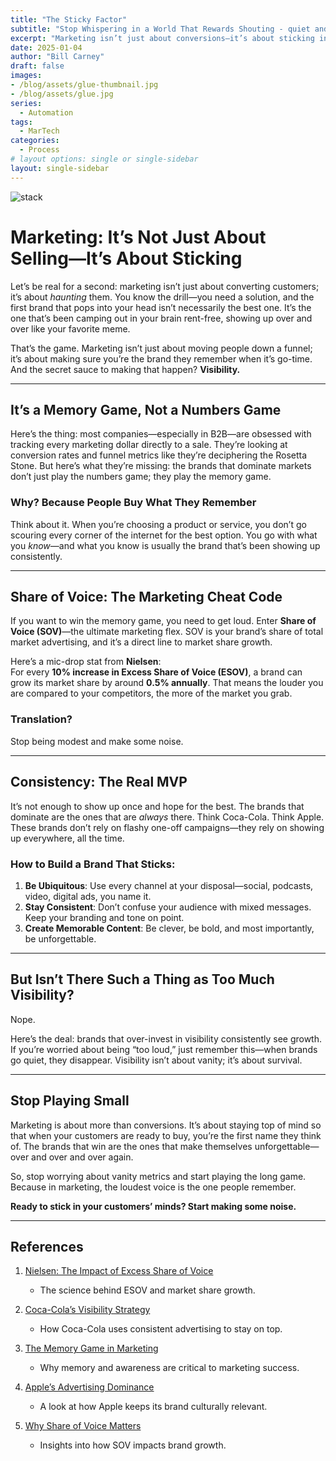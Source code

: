 ```yaml
---
title: "The Sticky Factor"
subtitle: "Stop Whispering in a World That Rewards Shouting - quiet and cautious don't win"
excerpt: "Marketing isn’t just about conversions—it’s about sticking in your customers’ minds. The brands we remember aren’t always the best; they’re the ones that show up consistently, dominating our thoughts through sheer visibility. By investing in share of voice (SOV) and creating unforgettable, omnipresent campaigns, brands can outpace their competitors and drive market share growth."
date: 2025-01-04
author: "Bill Carney"
draft: false
images:
- /blog/assets/glue-thumbnail.jpg
- /blog/assets/glue.jpg
series:
  - Automation
tags:
  - MarTech
categories:
  - Process
# layout options: single or single-sidebar
layout: single-sidebar
---
```


![stack](/blog/assets/glue.jpg)

# Marketing: It’s Not Just About Selling—It’s About Sticking  

Let’s be real for a second: marketing isn’t just about converting customers; it’s about *haunting* them. You know the drill—you need a solution, and the first brand that pops into your head isn’t necessarily the best one. It’s the one that’s been camping out in your brain rent-free, showing up over and over like your favorite meme.  

That’s the game. Marketing isn’t just about moving people down a funnel; it’s about making sure you’re the brand they remember when it’s go-time. And the secret sauce to making that happen? **Visibility.**

---

## It’s a Memory Game, Not a Numbers Game  

Here’s the thing: most companies—especially in B2B—are obsessed with tracking every marketing dollar directly to a sale. They’re looking at conversion rates and funnel metrics like they’re deciphering the Rosetta Stone. But here’s what they’re missing: the brands that dominate markets don’t just play the numbers game; they play the memory game.  

### Why? Because People Buy What They Remember  
Think about it. When you’re choosing a product or service, you don’t go scouring every corner of the internet for the best option. You go with what you *know*—and what you know is usually the brand that’s been showing up consistently.  

---

## Share of Voice: The Marketing Cheat Code  

If you want to win the memory game, you need to get loud. Enter **Share of Voice (SOV)**—the ultimate marketing flex. SOV is your brand’s share of total market advertising, and it’s a direct line to market share growth.  

Here’s a mic-drop stat from **Nielsen**:  
For every **10% increase in Excess Share of Voice (ESOV)**, a brand can grow its market share by around **0.5% annually**. That means the louder you are compared to your competitors, the more of the market you grab.  

### Translation?  
Stop being modest and make some noise.  

---

## Consistency: The Real MVP  

It’s not enough to show up once and hope for the best. The brands that dominate are the ones that are *always* there. Think Coca-Cola. Think Apple. These brands don’t rely on flashy one-off campaigns—they rely on showing up everywhere, all the time.  

### How to Build a Brand That Sticks:  
1. **Be Ubiquitous**: Use every channel at your disposal—social, podcasts, video, digital ads, you name it.  
2. **Stay Consistent**: Don’t confuse your audience with mixed messages. Keep your branding and tone on point.  
3. **Create Memorable Content**: Be clever, be bold, and most importantly, be unforgettable.  

---

## But Isn’t There Such a Thing as Too Much Visibility?  

Nope.  

Here’s the deal: brands that over-invest in visibility consistently see growth. If you’re worried about being “too loud,” just remember this—when brands go quiet, they disappear. Visibility isn’t about vanity; it’s about survival.  

---

## Stop Playing Small  

Marketing is about more than conversions. It’s about staying top of mind so that when your customers are ready to buy, you’re the first name they think of. The brands that win are the ones that make themselves unforgettable—over and over and over again.  

So, stop worrying about vanity metrics and start playing the long game. Because in marketing, the loudest voice is the one people remember.  

**Ready to stick in your customers’ minds? Start making some noise.**  

---

## References  

1. [Nielsen: The Impact of Excess Share of Voice](https://www.nielsen.com/us/en/insights/report/2015/advertising-effectiveness/)  
   - The science behind ESOV and market share growth.  

2. [Coca-Cola’s Visibility Strategy](https://www.adweek.com/brand-marketing/why-coca-cola-keeps-investing-in-advertising/)  
   - How Coca-Cola uses consistent advertising to stay on top.  

3. [The Memory Game in Marketing](https://hbr.org/2016/06/what-brand-awareness-really-means-and-how-to-actually-get-it)  
   - Why memory and awareness are critical to marketing success.  

4. [Apple’s Advertising Dominance](https://www.forbes.com/sites/jonyounger/2022/09/01/how-apple-uses-brand-awareness-to-stay-ahead/?sh=5092d1c84c9d)  
   - A look at how Apple keeps its brand culturally relevant.  

5. [Why Share of Voice Matters](https://www.marketingweek.com/share-of-voice-strategy-market-share/)  
   - Insights into how SOV impacts brand growth.  